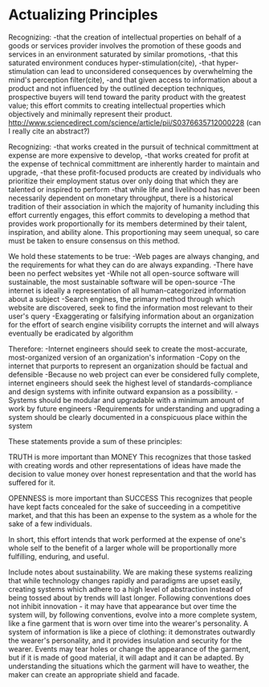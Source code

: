 # Actualizing Principles

Recognizing:
-that the creation of intellectual properties on behalf of a goods or services provider involves the promotion of these goods and services in an environment saturated by similar promotions,
-that this saturated environment conduces hyper-stimulation(cite),
-that hyper-stimulation can lead to unconsidered consequences by overwhelming the mind's perception filter(cite),
-and that given access to information about a product and not influenced by the outlined deception techniques, prospective buyers will tend toward the parity product with the greatest value;
this effort commits to creating intellectual properties which objectively and minimally represent their product.
http://www.sciencedirect.com/science/article/pii/S0376635712000228 (can I really cite an abstract?)


Recognizing:
-that works created in the pursuit of technical committment at expense are more expensive to develop,
-that works created for profit at the expense of technical committment are inherently harder to maintain and upgrade,
-that these profit-focused products are created by individuals who prioritize their employment status over only doing that which they are talented or inspired to perform
-that while life and livelihood has never been necessarily dependent on monetary throughput, there is a historical tradition of their association in which the majority of humanity including this effort currently engages,
this effort commits to developing a method that provides work proportionally for its members determined by their talent, inspiration, and ability alone. This proportioning may seem unequal, so care must be taken to ensure consensus on this method.



We hold these statements to be true:
-Web pages are always changing, and the requirements for what they can do are always expanding.
-There have been no perfect websites yet
-While not all open-source software will sustainable, the most sustainable software will be open-source
-The internet is ideally a representation of all human-categorized information about a subject
-Search engines, the primary method through which website are discovered, seek to find the information most relevant to their user's query
-Exaggerating or falsifying information about an organization for the effort of search engine visibility corrupts the internet and will always eventually be eradicated by algorithm

Therefore:
-Internet engineers should seek to create the most-accurate, most-organized version of an organization's information
-Copy on the internet that purports to represent an organization should be factual and defensible
-Because no web project can ever be considered fully complete, internet engineers should seek the highest level of standards-compliance and design systems with infinite outward expansion as a possibility.
-Systems should be modular and upgradable with a minimum amount of work by future engineers
-Requirements for understanding and upgrading a system should be clearly documented in a conspicuous place within the system

These statements provide a sum of these principles:

TRUTH is more important than MONEY
This recognizes that those tasked with creating words and other representations of ideas have made the decision to value money over honest representation and that the world has suffered for it.

OPENNESS is more important than SUCCESS
This recognizes that people have kept facts concealed for the sake of succeeding in a competitive market, and that this has been an expense to the system as a whole for the sake of a few individuals.

In short, this effort intends that work performed at the expense of one's whole self to the benefit of a larger whole will be proportionally more fulfilling, enduring, and useful.

Include notes about sustainability. We are making these systems realizing that while technology changes rapidly and paradigms are upset easily, creating systems which adhere to a high level of abstraction instead of being tossed about by trends will last longer. Following conventions does not inhibit innovation - it may have that appearance but over time the system will, by following conventions, evolve into a more complete system, like a fine garment that is worn over time into the wearer's personality. A system of information is like a piece of clothing: it demonstrates outwardly the wearer's personality, and it provides insulation and security for the wearer. Events may tear holes or change the appearance of the garment, but if it is made of good material, it will adapt and it can be adapted. By understanding the situations which the garment will have to weather, the maker can create an appropriate shield and facade.